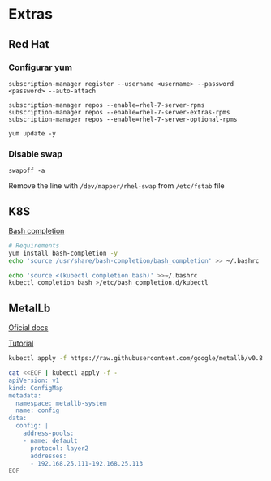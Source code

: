 # Extras

## Red Hat

### Configurar **yum**

```
subscription-manager register --username <username> --password <password> --auto-attach

subscription-manager repos --enable=rhel-7-server-rpms
subscription-manager repos --enable=rhel-7-server-extras-rpms
subscription-manager repos --enable=rhel-7-server-optional-rpms

```

```
yum update -y
```

### Disable swap

```
swapoff -a
```
Remove the line with `/dev/mapper/rhel-swap` from `/etc/fstab` file

## K8S

[Bash completion](https://kubernetes.io/docs/tasks/tools/install-kubectl/#install-bash-completion)

```bash
# Requirements
yum install bash-completion -y
echo 'source /usr/share/bash-completion/bash_completion' >> ~/.bashrc

echo 'source <(kubectl completion bash)' >>~/.bashrc
kubectl completion bash >/etc/bash_completion.d/kubectl
```

## MetalLb

[Oficial docs](https://metallb.universe.tf/installation/)

[Tutorial](https://www.youtube.com/watch?v=xYiYIjlAgHY)

```bash
kubectl apply -f https://raw.githubusercontent.com/google/metallb/v0.8.1/manifests/metallb.yaml
```

```bash
cat <<EOF | kubectl apply -f -
apiVersion: v1
kind: ConfigMap
metadata:
  namespace: metallb-system
  name: config
data:
  config: |
    address-pools:
    - name: default
      protocol: layer2
      addresses:
      - 192.168.25.111-192.168.25.113
EOF
```